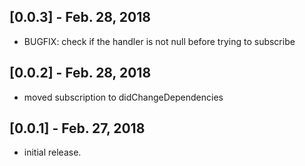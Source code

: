 ## [0.0.3] - Feb. 28, 2018
* BUGFIX: check if the handler is not null before trying to subscribe

## [0.0.2] - Feb. 28, 2018
* moved subscription to didChangeDependencies

## [0.0.1] - Feb. 27, 2018

* initial release.

